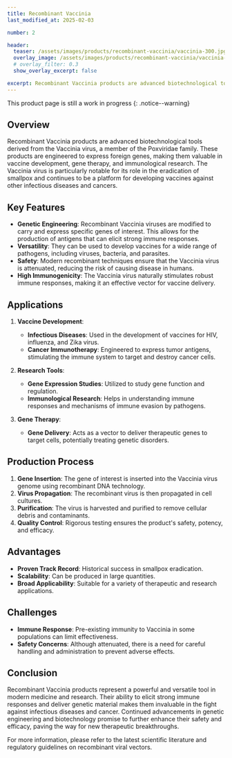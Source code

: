 ```yaml
---
title: Recombinant Vaccinia
last_modified_at: 2025-02-03

number: 2

header:
  teaser: /assets/images/products/recombinant-vaccinia/vaccinia-300.jpg
  overlay_image: /assets/images/products/recombinant-vaccinia/vaccinia-1280.jpg
  # overlay_filter: 0.3
  show_overlay_excerpt: false

excerpt: Recombinant Vaccinia products are advanced biotechnological tools derived from the Vaccinia virus, a member of the Poxviridae family. These products are engineered to express foreign genes, making them valuable in vaccine development, gene therapy, and immunological research. The Vaccinia virus is particularly notable for its role in the eradication of smallpox and continues to be a platform for developing vaccines against other infectious diseases and cancers.
---
```


This product page is still a work in progress
{: .notice--warning}

## Overview
Recombinant Vaccinia products are advanced biotechnological tools derived from the Vaccinia virus, a member of the Poxviridae family. These products are engineered to express foreign genes, making them valuable in vaccine development, gene therapy, and immunological research. The Vaccinia virus is particularly notable for its role in the eradication of smallpox and continues to be a platform for developing vaccines against other infectious diseases and cancers.

## Key Features
- **Genetic Engineering**: Recombinant Vaccinia viruses are modified to carry and express specific genes of interest. This allows for the production of antigens that can elicit strong immune responses.
- **Versatility**: They can be used to develop vaccines for a wide range of pathogens, including viruses, bacteria, and parasites.
- **Safety**: Modern recombinant techniques ensure that the Vaccinia virus is attenuated, reducing the risk of causing disease in humans.
- **High Immunogenicity**: The Vaccinia virus naturally stimulates robust immune responses, making it an effective vector for vaccine delivery.

## Applications
1. **Vaccine Development**: 
   - **Infectious Diseases**: Used in the development of vaccines for HIV, influenza, and Zika virus.
   - **Cancer Immunotherapy**: Engineered to express tumor antigens, stimulating the immune system to target and destroy cancer cells.

2. **Research Tools**:
   - **Gene Expression Studies**: Utilized to study gene function and regulation.
   - **Immunological Research**: Helps in understanding immune responses and mechanisms of immune evasion by pathogens.

3. **Gene Therapy**:
   - **Gene Delivery**: Acts as a vector to deliver therapeutic genes to target cells, potentially treating genetic disorders.

## Production Process
1. **Gene Insertion**: The gene of interest is inserted into the Vaccinia virus genome using recombinant DNA technology.
2. **Virus Propagation**: The recombinant virus is then propagated in cell cultures.
3. **Purification**: The virus is harvested and purified to remove cellular debris and contaminants.
4. **Quality Control**: Rigorous testing ensures the product's safety, potency, and efficacy.

## Advantages
- **Proven Track Record**: Historical success in smallpox eradication.
- **Scalability**: Can be produced in large quantities.
- **Broad Applicability**: Suitable for a variety of therapeutic and research applications.

## Challenges
- **Immune Response**: Pre-existing immunity to Vaccinia in some populations can limit effectiveness.
- **Safety Concerns**: Although attenuated, there is a need for careful handling and administration to prevent adverse effects.

## Conclusion
Recombinant Vaccinia products represent a powerful and versatile tool in modern medicine and research. Their ability to elicit strong immune responses and deliver genetic material makes them invaluable in the fight against infectious diseases and cancer. Continued advancements in genetic engineering and biotechnology promise to further enhance their safety and efficacy, paving the way for new therapeutic breakthroughs.

For more information, please refer to the latest scientific literature and regulatory guidelines on recombinant viral vectors.
